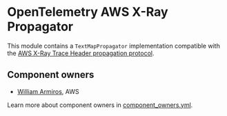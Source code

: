 # OpenTelemetry AWS X-Ray Propagator

This module contains a `TextMapPropagator` implementation compatible with
the [AWS X-Ray Trace Header propagation protocol](https://docs.aws.amazon.com/xray/latest/devguide/xray-concepts.html#xray-concepts-tracingheader).

## Component owners

- [William Armiros](https://github.com/willarmiros), AWS

Learn more about component owners in [component_owners.yml](../.github/component_owners.yml).
